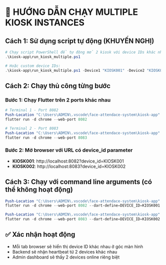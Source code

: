 # 🚀 HƯỚNG DẪN CHẠY MULTIPLE KIOSK INSTANCES

## Cách 1: Sử dụng script tự động (KHUYẾN NGHỊ)
```powershell
# Chạy script PowerShell để tự động mở 2 kiosk với device IDs khác nhau
.\kiosk-app\run_kiosk_multiple.ps1

# Hoặc custom device IDs:
.\kiosk-app\run_kiosk_multiple.ps1 -Device1 "KIOSK001" -Device2 "KIOSK002"
```

## Cách 2: Chạy thủ công từng bước

### Bước 1: Chạy Flutter trên 2 ports khác nhau
```powershell
# Terminal 1 - Port 8082
Push-Location "C:\Users\ADMIN\.vscode\face-attendace-system\kiosk-app"
flutter run -d chrome --web-port 8082

# Terminal 2 - Port 8083  
Push-Location "C:\Users\ADMIN\.vscode\face-attendace-system\kiosk-app"
flutter run -d chrome --web-port 8083
```

### Bước 2: Mở browser với URL có device_id parameter
- **KIOSK001**: http://localhost:8082?device_id=KIOSK001
- **KIOSK002**: http://localhost:8083?device_id=KIOSK002

## Cách 3: Chạy với command line arguments (có thể không hoạt động)
```powershell
Push-Location "C:\Users\ADMIN\.vscode\face-attendace-system\kiosk-app"
flutter run -d chrome --web-port 8082 --dart-define=DEVICE_ID=KIOSK001 --web-browser-flag="--new-window" --web-browser-flag="--app=http://localhost:8082?device_id=KIOSK001"

Push-Location "C:\Users\ADMIN\.vscode\face-attendace-system\kiosk-app"
flutter run -d chrome --web-port 8083 --dart-define=DEVICE_ID=KIOSK002 --web-browser-flag="--new-window" --web-browser-flag="--app=http://localhost:8083?device_id=KIOSK002"
```

## ✅ Xác nhận hoạt động
- Mỗi tab browser sẽ hiển thị device ID khác nhau ở góc màn hình
- Backend sẽ nhận heartbeat từ 2 devices khác nhau
- Admin dashboard sẽ thấy 2 devices online riêng biệt



